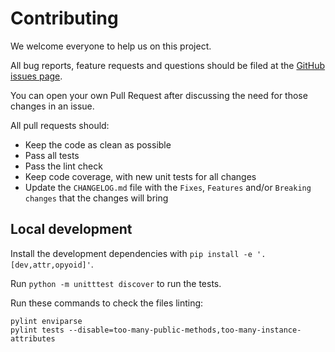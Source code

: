 # Contributing

We welcome everyone to help us on this project.

All bug reports, feature requests and questions should be filed at the
[GitHub issues page](https://github.com/illuin-tech/enviparse/issues).

You can open your own Pull Request after discussing the need for those changes in an issue.

All pull requests should:
- Keep the code as clean as possible
- Pass all tests
- Pass the lint check
- Keep code coverage, with new unit tests for all changes
- Update the `CHANGELOG.md` file with the `Fixes`, `Features` and/or `Breaking changes` that the changes will bring

## Local development
Install the development dependencies with `pip install -e '.[dev,attr,opyoid]'`.

Run `python -m unitttest discover` to run the tests.

Run these commands to check the files linting:
```shell script
pylint enviparse
pylint tests --disable=too-many-public-methods,too-many-instance-attributes
```